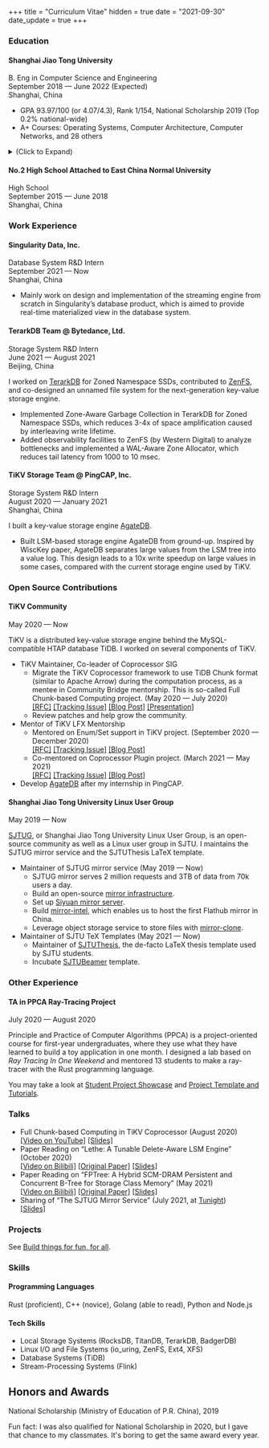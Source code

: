 +++
title = "Curriculum Vitae"
hidden = true
date = "2021-09-30"
date_update = true
+++

### Education

#### Shanghai Jiao Tong University

B. Eng in Computer Science and Engineering \
September 2018 — June 2022 (Expected) \
Shanghai, China

* GPA 93.97/100 (or 4.07/4.3), Rank 1/154, National Scholarship 2019 (Top 0.2% national-wide)
* A+ Courses: Operating Systems, Computer Architecture, Computer Networks, and 28 others 

<details>
<summary>(Click to Expand)</summary>

* Full-score (100/100) courses
    * CS154: C++ Programming Language (Fall 2018)
    * CS149: Data Structure (Spring 2019)
    * MS125: Principle and Practice of Computer Algorithms (Summer 2019)
    * CS241: Principles and Practice of Problem Solving (Fall 2019)
    [[final project + presentation]](https://github.com/skyzh/Meteor)
    * CS307: Operating System (Spring 2020)
    * CS356: Operating System Projects (Spring 2020)
    [[final project + presentation]](https://github.com/skyzh/oom_killer)
    * CS145: Computer Architecture Experiments (Spring 2020)
    [[final project + report]](https://github.com/skyzh/mips-cpu)
    * ... and 2 more
* Other A+ courses
    * (95/100) CS359: Computer Architecture (Spring 2020)
    * (96/100) EI209: Computer Organization (Spring 2020)
    * (96/100) CS339: Computer Networks (Fall 2020)
    * (95/100) CS236: Cloud Computing (Fall 2020)
    * (99/100) CS410: Artificial Intelligence (Fall 2020)
    * (99/100) CS467: Theory of Computation (Fall 2020)
    * ... and 16 more
</details>

#### No.2 High School Attached to East China Normal University

High School \
September 2015 — June 2018 \
Shanghai, China

### Work Experience

#### Singularity Data, Inc.

Database System R&D Intern \
September 2021 — Now \
Shanghai, China

* Mainly work on design and implementation of the streaming engine from scratch in Singularity’s database product, which is aimed to provide real-time materialized view in the database system.

#### TerarkDB Team @ Bytedance, Ltd.

Storage System R&D Intern \
June 2021 — August 2021 \
Beijing, China

I worked on [TerarkDB](https://github.com/bytedance/terarkdb) for Zoned Namespace SSDs, contributed to [ZenFS](https://github.com/bzbd/zenfs), and co-designed an unnamed file system for the next-generation key-value storage 
engine.

* Implemented Zone-Aware Garbage Collection in TerarkDB for Zoned Namespace SSDs, which reduces 3-4x of space amplification caused by interleaving write lifetime.
* Added observability facilities to ZenFS (by Western Digital) to analyze bottlenecks and implemented a WAL-Aware Zone Allocator, which reduces tail latency from 1000 to 10 msec.

#### TiKV Storage Team @ PingCAP, Inc.

Storage System R&D Intern \
August 2020 — January 2021 \
Shanghai, China

I built a key-value storage engine [AgateDB][agatedb].

* Built LSM-based storage engine AgateDB from ground-up. Inspired by WiscKey paper, AgateDB separates large values from the LSM tree into a value log. This design leads to a 10x write speedup on large values in some cases, compared with the current storage engine used by TiKV.

[agatedb]: https://github.com/tikv/agatedb

### Open Source Contributions

#### TiKV Community

May 2020 — Now

TiKV is a distributed key-value storage engine behind the MySQL-compatible HTAP database TiDB. I worked on several components of TiKV.

* TiKV Maintainer, Co-leader of Coprocessor SIG
    * Migrate the TiKV Coprocessor framework to use TiDB Chunk format (similar to Apache Arrow) during the computation process, as a mentee in Community Bridge mentorship. This is so-called Full Chunk-based Computing project. (May 2020 — July 2020) \
      [[RFC]](https://github.com/tikv/rfcs/blob/master/text/0043-copr-chunk.md) [[Tracking Issue]](https://github.com/tikv/tikv/issues/7724) [[Blog Post]](https://tikv.org/blog/communitybridge-mentorship/) [[Presentation]](https://youtu.be/46zhiiDBT5w?t=682)
    * Review patches and help grow the community.
* Mentor of TiKV LFX Mentorship
    * Mentored on Enum/Set support in TiKV project. (September 2020 — December 2020) \
      [[RFC]](https://github.com/tikv/rfcs/pull/57) [[Tracking Issue]](https://github.com/tikv/tikv/issues/9066) [[Blog Post]](https://tikv.org/blog/my-experience-in-flx-for-tikv/)
    * Co-mentored on Coprocessor Plugin project. (March 2021 — May 2021) \
      [[RFC]](https://github.com/tikv/rfcs/pull/63) [[Tracking Issue]](https://github.com/tikv/tikv/issues/9747) [[Blog Post]](https://tikv.org/blog/lfx-2021-copr-v2/)
* Develop [AgateDB][agatedb] after my internship in PingCAP.

#### Shanghai Jiao Tong University Linux User Group

May 2019 — Now

[SJTUG](https://github.com/sjtug/), or Shanghai Jiao Tong University Linux User Group, is an open-source community as well as a Linux user group in SJTU. I maintains the SJTUG mirror service and the SJTUThesis LaTeX template.

* Maintainer of SJTUG mirror service (May 2019 — Now)
    * SJTUG mirror serves 2 million requests and 3TB of data from 70k users a day.
    * Build an open-source [mirror infrastructure](https://github.com/sjtug/mirror-docker-unified).
    * Set up [Siyuan mirror server](https://mirror.sjtu.edu.cn).
    * Build [mirror-intel](https://github.com/sjtug/mirror-intel), which enables us to host the first Flathub mirror in China.
    * Leverage object storage service to store files with [mirror-clone](https://github.com/sjtug/mirror-clone).
* Maintainer of SJTU TeX Templates (May 2021 — Now)
    * Maintainer of [SJTUThesis](https://github.com/sjtug/SJTUThesis), the de-facto LaTeX thesis template used by SJTU students.
    * Incubate [SJTUBeamer](https://github.com/sjtug/SJTUBeamer) template.

### Other Experience

#### TA in PPCA Ray-Tracing Project

July 2020 — August 2020

Principle and Practice of Computer Algorithms (PPCA) is a project-oriented course for first-year undergraduates, where they use what they have learned to build a toy application in one month. I designed a lab based on *Ray Tracing In One Weekend* and mentored 13 students to make a ray-tracer with the Rust programming language.

You may take a look at [Student Project Showcase](https://github.com/skyzh/raytracer-tutorial/issues/9) and [Project Template and Tutorials](https://github.com/skyzh/raytracer-tutorial).

### Talks

* Full Chunk-based Computing in TiKV Coprocessor (August 2020) \
  [[Video on YouTube]](https://youtu.be/46zhiiDBT5w?t=682) [[Slides]](https://docs.google.com/presentation/d/1fUQTJ6gEscHUag9OhIIePL9uiIYJ61TSpfor-pajBoE/)
* Paper Reading on “Lethe: A Tunable Delete-Aware LSM Engine” (October 2020) \
  [[Video on Bilibili]](https://www.bilibili.com/video/BV1Yi4y1j74S) [[Original Paper]](https://arxiv.org/abs/2006.04777) [[Slides]](https://docs.google.com/presentation/d/1cDi_mHLuNcSkatck5R6wk1TAYV7tsTyaPkrv4-7M95Y)
* Paper Reading on “FPTree: A Hybrid SCM-DRAM Persistent and Concurrent B-Tree for Storage Class Memory” (May 2021) \
  [[Video on Bilibili]](https://www.bilibili.com/video/BV1wf4y1Y7eZ) [[Original Paper]](https://wwwdb.inf.tu-dresden.de/misc/papers/2016/Oukid_FPTree.pdf) [[Slides]](https://docs.google.com/presentation/d/1RHVP81jJHqHhzHACu98RZMNXxRMsa1pPllqjVkfIM7g)
* Sharing of “The SJTUG Mirror Service” (July 2021, at [Tunight](https://tuna.moe/event/2021/summer-salon/)) \
  [[Slides]](https://github.com/skyzh/skyzh.github.io/files/6757800/The.SJTUG.Mirror.Service.pdf)

### Projects

See [Build things for fun, for all](/pages/projects).

### Skills

#### Programming Languages

Rust (proficient), C++ (novice), Golang (able to read), Python and Node.js

#### Tech Skills

* Local Storage Systems (RocksDB, TitanDB, TerarkDB, BadgerDB)
* Linux I/O and File Systems (io_uring, ZenFS, Ext4, XFS)
* Database Systems (TiDB)
* Stream-Processing Systems (Flink)

## Honors and Awards

National Scholarship (Ministry of Education of P.R. China), 2019

Fun fact: I was also qualified for National Scholarship in 2020, but I gave that chance to
my classmates. It's boring to get the same award every year.
